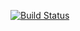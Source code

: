 [![Build Status](https://travis-ci.org/jelementary-finches/homework-with-gradle.svg?branch=master)](https://travis-ci.org/jelementary-finches/homework-with-gradle)
